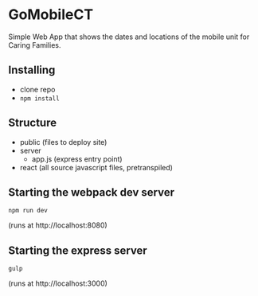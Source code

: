 # GoMobileCT
Simple Web App that shows the dates and locations of the mobile unit for Caring Families.

## Installing

* clone repo
* `npm install`

## Structure

- public (files to deploy site)
- server
  - app.js (express entry point)
- react (all source javascript files, pretranspiled)

## Starting the webpack dev server

`npm run dev`

(runs at http://localhost:8080)

## Starting the express server

`gulp`

(runs at http://localhost:3000)
